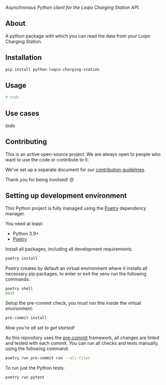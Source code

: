_Asynchronous Python client for the Loqio Charging Station API._

## About

A python package with which you can read the data from your Loqio Charging Station.

## Installation

```bash
pip install python-loqio-charging-station
```

## Usage

```python
# todo
```

## Use cases

_todo_

## Contributing

This is an active open-source project. We are always open to people who want to
use the code or contribute to it.

We've set up a separate document for our
[contribution guidelines](CONTRIBUTING.md).

Thank you for being involved! :heart_eyes:

## Setting up development environment

This Python project is fully managed using the [Poetry][poetry] dependency
manager.

You need at least:

- Python 3.9+
- [Poetry][poetry-install]

Install all packages, including all development requirements:

```bash
poetry install
```

Poetry creates by default an virtual environment where it installs all
necessary pip packages, to enter or exit the venv run the following commands:

```bash
poetry shell
exit
```

Setup the pre-commit check, you must run this inside the virtual environment:

```bash
pre-commit install
```

*Now you're all set to get started!*

As this repository uses the [pre-commit][pre-commit] framework, all changes
are linted and tested with each commit. You can run all checks and tests
manually, using the following command:

```bash
poetry run pre-commit run --all-files
```

To run just the Python tests:

```bash
poetry run pytest
```

<!-- MARKDOWN LINKS & IMAGES -->
[build-shield]: https://github.com/robbinjanssen/python-loqio-charging-station/actions/workflows/tests.yaml/badge.svg
[build-url]: https://github.com/robbinjanssen/python-loqio-charging-station/actions/workflows/tests.yaml
[code-quality-shield]: https://github.com/robbinjanssen/python-loqio-charging-station/actions/workflows/codeql.yaml/badge.svg
[code-quality]: https://github.com/robbinjanssen/python-loqio-charging-station/actions/workflows/codeql.yaml
[commits-shield]: https://img.shields.io/github/commit-activity/y/robbinjanssen/python-loqio-charging-station.svg
[commits-url]: https://github.com/robbinjanssen/python-loqio-charging-station/commits/main
[codecov-shield]: https://codecov.io/gh/robbinjanssen/python-loqio-charging-station/branch/main/graph/badge.svg?token=VQTR24YFQ9
[codecov-url]: https://codecov.io/gh/robbinjanssen/python-loqio-charging-station
[downloads-shield]: https://img.shields.io/pypi/dm/loqio-charging-station
[downloads-url]: https://pypistats.org/packages/loqio-charging-station
[issues-shield]: https://img.shields.io/github/issues/robbinjanssen/python-loqio-charging-station.svg
[issues-url]: https://github.com/robbinjanssen/python-loqio-charging-station/issues
[license-shield]: https://img.shields.io/github/license/robbinjanssen/python-loqio-charging-station.svg
[last-commit-shield]: https://img.shields.io/github/last-commit/robbinjanssen/python-loqio-charging-station.svg
[maintenance-shield]: https://img.shields.io/maintenance/yes/2023.svg
[maintainability-shield]: https://api.codeclimate.com/v1/badges/ec5166b74a63f375d1a1/maintainability
[maintainability-url]: https://codeclimate.com/github/robbinjanssen/python-loqio-charging-station/maintainability
[project-stage-shield]: https://img.shields.io/badge/project%20stage-experimental-yellow.svg
[pypi]: https://pypi.org/project/loqio-charging-station/
[python-versions-shield]: https://img.shields.io/pypi/pyversions/loqio-charging-station
[releases-shield]: https://img.shields.io/github/release/robbinjanssen/python-loqio-charging-station.svg
[releases]: https://github.com/robbinjanssen/python-loqio-charging-station/releases
[stars-shield]: https://img.shields.io/github/stars/robbinjanssen/python-loqio-charging-station.svg
[stars-url]: https://github.com/robbinjanssen/python-loqio-charging-station/stargazers

[energiewacht]: https://www.energiewacht.com/hoofdsite/home/nieuws/omnik-failliet/
[omnik-inverter]: https://github.com/robbinjanssen/home-assistant-omnik-inverter
[poetry-install]: https://python-poetry.org/docs/#installation
[poetry]: https://python-poetry.org
[pre-commit]: https://pre-commit.com

